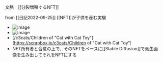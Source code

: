 
文脈　[[分裂増殖するNFT]]

from [[日記2022-09-25]]
[[NFT]]が子供を産む実験
- ![image](https://scrapbox.io/files/632ffdbde00df50022a84e44.png)
- ![image](https://scrapbox.io/files/632ffa30af46cc001dcb998b.png)
- [/c3cats/Children of "Cat with Cat Toy"](https://scrapbox.io/c3cats/Children of "Cat with Cat Toy")
- NFT所有者と合意の上で、そのNFTをベースに[[Stable Diffusion]]で派生画像を生み出してそれをNFTにする

